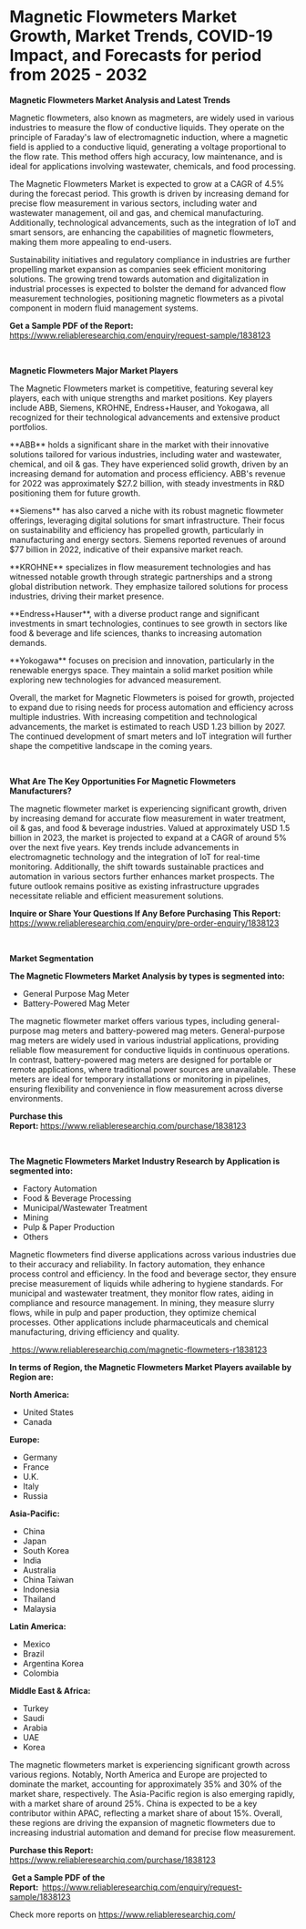 <p><h1>Magnetic Flowmeters Market Growth, Market Trends, COVID-19 Impact, and Forecasts for period from 2025 - 2032</h1></p><p><strong>Magnetic Flowmeters Market Analysis and Latest Trends</strong></p>
<p><p>Magnetic flowmeters, also known as magmeters, are widely used in various industries to measure the flow of conductive liquids. They operate on the principle of Faraday's law of electromagnetic induction, where a magnetic field is applied to a conductive liquid, generating a voltage proportional to the flow rate. This method offers high accuracy, low maintenance, and is ideal for applications involving wastewater, chemicals, and food processing.</p><p>The Magnetic Flowmeters Market is expected to grow at a CAGR of 4.5% during the forecast period. This growth is driven by increasing demand for precise flow measurement in various sectors, including water and wastewater management, oil and gas, and chemical manufacturing. Additionally, technological advancements, such as the integration of IoT and smart sensors, are enhancing the capabilities of magnetic flowmeters, making them more appealing to end-users.</p><p>Sustainability initiatives and regulatory compliance in industries are further propelling market expansion as companies seek efficient monitoring solutions. The growing trend towards automation and digitalization in industrial processes is expected to bolster the demand for advanced flow measurement technologies, positioning magnetic flowmeters as a pivotal component in modern fluid management systems.</p></p>
<p><strong>Get a Sample PDF of the Report:&nbsp;</strong> <a href="https://www.reliableresearchiq.com/enquiry/request-sample/1838123?utm_campaign=2482&utm_medium=2&utm_source=Github&utm_content=ia&utm_term=18022025&utm_id=magnetic-flowmeters">https://www.reliableresearchiq.com/enquiry/request-sample/1838123</a></p>
<p>&nbsp;</p>
<p><strong>Magnetic Flowmeters Major Market Players</strong></p>
<p><p>The Magnetic Flowmeters market is competitive, featuring several key players, each with unique strengths and market positions. Key players include ABB, Siemens, KROHNE, Endress+Hauser, and Yokogawa, all recognized for their technological advancements and extensive product portfolios.</p><p>**ABB** holds a significant share in the market with their innovative solutions tailored for various industries, including water and wastewater, chemical, and oil & gas. They have experienced solid growth, driven by an increasing demand for automation and process efficiency. ABB's revenue for 2022 was approximately $27.2 billion, with steady investments in R&D positioning them for future growth.</p><p>**Siemens** has also carved a niche with its robust magnetic flowmeter offerings, leveraging digital solutions for smart infrastructure. Their focus on sustainability and efficiency has propelled growth, particularly in manufacturing and energy sectors. Siemens reported revenues of around $77 billion in 2022, indicative of their expansive market reach.</p><p>**KROHNE** specializes in flow measurement technologies and has witnessed notable growth through strategic partnerships and a strong global distribution network. They emphasize tailored solutions for process industries, driving their market presence.</p><p>**Endress+Hauser**, with a diverse product range and significant investments in smart technologies, continues to see growth in sectors like food & beverage and life sciences, thanks to increasing automation demands.</p><p>**Yokogawa** focuses on precision and innovation, particularly in the renewable energys space. They maintain a solid market position while exploring new technologies for advanced measurement.</p><p>Overall, the market for Magnetic Flowmeters is poised for growth, projected to expand due to rising needs for process automation and efficiency across multiple industries. With increasing competition and technological advancements, the market is estimated to reach USD 1.23 billion by 2027. The continued development of smart meters and IoT integration will further shape the competitive landscape in the coming years.</p></p>
<p>&nbsp;</p>
<p><strong>What Are The Key Opportunities For Magnetic Flowmeters Manufacturers?</strong></p>
<p><p>The magnetic flowmeter market is experiencing significant growth, driven by increasing demand for accurate flow measurement in water treatment, oil & gas, and food & beverage industries. Valued at approximately USD 1.5 billion in 2023, the market is projected to expand at a CAGR of around 5% over the next five years. Key trends include advancements in electromagnetic technology and the integration of IoT for real-time monitoring. Additionally, the shift towards sustainable practices and automation in various sectors further enhances market prospects. The future outlook remains positive as existing infrastructure upgrades necessitate reliable and efficient measurement solutions.</p></p>
<p><strong>Inquire or Share Your Questions If Any Before Purchasing This Report:</strong> <a href="https://www.reliableresearchiq.com/enquiry/pre-order-enquiry/1838123?utm_campaign=2482&utm_medium=2&utm_source=Github&utm_content=ia&utm_term=18022025&utm_id=magnetic-flowmeters">https://www.reliableresearchiq.com/enquiry/pre-order-enquiry/1838123</a></p>
<p>&nbsp;</p>
<p><strong>Market Segmentation</strong></p>
<p><strong>The Magnetic Flowmeters Market Analysis by types is segmented into:</strong></p>
<p><ul><li>General Purpose Mag Meter</li><li>Battery-Powered Mag Meter</li></ul></p>
<p><p>The magnetic flowmeter market offers various types, including general-purpose mag meters and battery-powered mag meters. General-purpose mag meters are widely used in various industrial applications, providing reliable flow measurement for conductive liquids in continuous operations. In contrast, battery-powered mag meters are designed for portable or remote applications, where traditional power sources are unavailable. These meters are ideal for temporary installations or monitoring in pipelines, ensuring flexibility and convenience in flow measurement across diverse environments.</p></p>
<p><strong>Purchase this Report:&nbsp;</strong><a href="https://www.reliableresearchiq.com/purchase/1838123?utm_campaign=2482&utm_medium=2&utm_source=Github&utm_content=ia&utm_term=18022025&utm_id=magnetic-flowmeters">https://www.reliableresearchiq.com/purchase/1838123</a></p>
<p>&nbsp;</p>
<p><strong>The Magnetic Flowmeters Market Industry Research by Application is segmented into:</strong></p>
<p><ul><li>Factory Automation</li><li>Food & Beverage Processing</li><li>Municipal/Wastewater Treatment</li><li>Mining</li><li>Pulp & Paper Production</li><li>Others</li></ul></p>
<p><p>Magnetic flowmeters find diverse applications across various industries due to their accuracy and reliability. In factory automation, they enhance process control and efficiency. In the food and beverage sector, they ensure precise measurement of liquids while adhering to hygiene standards. For municipal and wastewater treatment, they monitor flow rates, aiding in compliance and resource management. In mining, they measure slurry flows, while in pulp and paper production, they optimize chemical processes. Other applications include pharmaceuticals and chemical manufacturing, driving efficiency and quality.</p></p>
<p><a href="https://www.reliableresearchiq.com/magnetic-flowmeters-r1838123?utm_campaign=2482&utm_medium=2&utm_source=Github&utm_content=ia&utm_term=18022025&utm_id=magnetic-flowmeters">&nbsp;https://www.reliableresearchiq.com/magnetic-flowmeters-r1838123</a></p>
<p><strong>In terms of Region, the Magnetic Flowmeters Market Players available by Region are:</strong></p>
<p>
    <p> <strong> North America: </strong>
        <ul>
            <li>United States</li>
            <li>Canada</li>
        </ul>
        </p> 
    <p> <strong> Europe: </strong>
        <ul>
            <li>Germany</li>
            <li>France</li>
            <li>U.K.</li>
            <li>Italy</li>
            <li>Russia</li>
        </ul>
        </p> 
    <p> <strong> Asia-Pacific: </strong>
        <ul>
            <li>China</li>
            <li>Japan</li>
            <li>South Korea</li>
            <li>India</li>
            <li>Australia</li>
            <li>China Taiwan</li>
            <li>Indonesia</li>
            <li>Thailand</li>
            <li>Malaysia</li>
        </ul>
        </p> 
    <p> <strong> Latin America: </strong>
        <ul>
            <li>Mexico</li>
            <li>Brazil</li>
            <li>Argentina Korea</li>
            <li>Colombia</li>
        </ul>
        </p> 
    <p> <strong> Middle East & Africa: </strong>
        <ul>
            <li>Turkey</li>
            <li>Saudi</li>
            <li>Arabia</li>
            <li>UAE</li>
            <li>Korea</li>
        </ul>
    </p>
    </p>
<p><p>The magnetic flowmeters market is experiencing significant growth across various regions. Notably, North America and Europe are projected to dominate the market, accounting for approximately 35% and 30% of the market share, respectively. The Asia-Pacific region is also emerging rapidly, with a market share of around 25%. China is expected to be a key contributor within APAC, reflecting a market share of about 15%. Overall, these regions are driving the expansion of magnetic flowmeters due to increasing industrial automation and demand for precise flow measurement.</p></p>
<p><strong>Purchase this Report: </strong><a href="https://www.reliableresearchiq.com/purchase/1838123?utm_campaign=2482&utm_medium=2&utm_source=Github&utm_content=ia&utm_term=18022025&utm_id=magnetic-flowmeters">https://www.reliableresearchiq.com/purchase/1838123</a></p>
<p>&nbsp;<strong>Get a Sample PDF of the Report:&nbsp;&nbsp;</strong><a href="https://www.reliableresearchiq.com/enquiry/request-sample/1838123?utm_campaign=2482&utm_medium=2&utm_source=Github&utm_content=ia&utm_term=18022025&utm_id=magnetic-flowmeters">https://www.reliableresearchiq.com/enquiry/request-sample/1838123</a></p>
<p><strong></strong></p>
<p>Check more reports on <a href="https://www.reliableresearchiq.com/?utm_campaign=2482&utm_medium=2&utm_source=Github&utm_content=ia&utm_term=18022025&utm_id=magnetic-flowmeters">https://www.reliableresearchiq.com/</a></p>